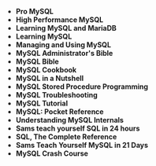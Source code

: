 <ul>
                                <li><b><a target="_blank" href="https://github.com/manjunath5496/MySQL-Books/blob/master/mysql(1).pdf" style="text-decoration:none;">Pro MySQL </a></b></li>
                                <li><b><a target="_blank" href="https://github.com/manjunath5496/MySQL-Books/blob/master/mysql(2).pdf" style="text-decoration:none;">High Performance MySQL</a></b></li>
                                <li><b><a target="_blank" href="https://github.com/manjunath5496/MySQL-Books/blob/master/mysql(3).pdf" style="text-decoration:none;">Learning MySQL and MariaDB</a></b></li>
                               
<li><b><a target="_blank" href="https://github.com/manjunath5496/MySQL-Books/blob/master/mysql(4).pdf" style="text-decoration:none;">Learning MySQL</a></b></li>
                                <li><b><a target="_blank" href="https://github.com/manjunath5496/MySQL-Books/blob/master/mysql(5).pdf" style="text-decoration:none;">Managing and Using MySQL </a></b></li>
                                
 <li><b><a target="_blank" href="https://github.com/manjunath5496/MySQL-Books/blob/master/mysql(6).pdf" style="text-decoration:none;">MySQL Administrator's Bible</a></b></li>
                          
<li><b><a target="_blank" href="https://github.com/manjunath5496/MySQL-Books/blob/master/mysql(7).pdf" style="text-decoration:none;">MySQL Bible</a></b></li>
                                <li><b><a target="_blank" href="https://github.com/manjunath5496/MySQL-Books/blob/master/mysql(8).pdf" style="text-decoration:none;">MySQL Cookbook </a></b></li>
                                <li><b><a target="_blank" href="https://github.com/manjunath5496/MySQL-Books/blob/master/mysql(9).pdf" style="text-decoration:none;">MySQL in a Nutshell</a></b></li>
                                
<li><b><a target="_blank" href="https://github.com/manjunath5496/MySQL-Books/blob/master/mysql(10).pdf" style="text-decoration:none;">MySQL Stored Procedure Programming</a></b></li>  
        
<li><b><a target="_blank" href="https://github.com/manjunath5496/MySQL-Books/blob/master/mysql(11).pdf" style="text-decoration:none;">MySQL Troubleshooting </a></b></li>
                                <li><b><a target="_blank" href="https://github.com/manjunath5496/MySQL-Books/blob/master/mysql(12).pdf" style="text-decoration:none;">MySQL Tutorial</a></b></li>
 <li><b><a target="_blank" href="https://github.com/manjunath5496/MySQL-Books/blob/master/mysql(13).pdf" style="text-decoration:none;">MySQL: Pocket Reference</a></b></li>  
  <li><b><a target="_blank" href="https://github.com/manjunath5496/MySQL-Books/blob/master/mysql(14).pdf" style="text-decoration:none;">Understanding MySQL Internals</a></b></li>  
 <li><b><a target="_blank" href="https://github.com/manjunath5496/MySQL-Books/blob/master/mysql(15).pdf" style="text-decoration:none;">Sams teach yourself SQL in 24 hours</a></b></li>
                                <li><b><a target="_blank" href="https://github.com/manjunath5496/MySQL-Books/blob/master/mysql(16).pdf" style="text-decoration:none;">SQL, The Complete Reference</a></b></li>

 <li><b><a target="_blank" href="https://github.com/manjunath5496/MySQL-Books/blob/master/mysql(17).pdf" style="text-decoration:none;">Sams Teach Yourself MySQL in 21 Days</a></b></li>
                                <li><b><a target="_blank" href="https://github.com/manjunath5496/MySQL-Books/blob/master/mysql(18).pdf" style="text-decoration:none;">MySQL Crash Course</a></b></li>



</ul>
